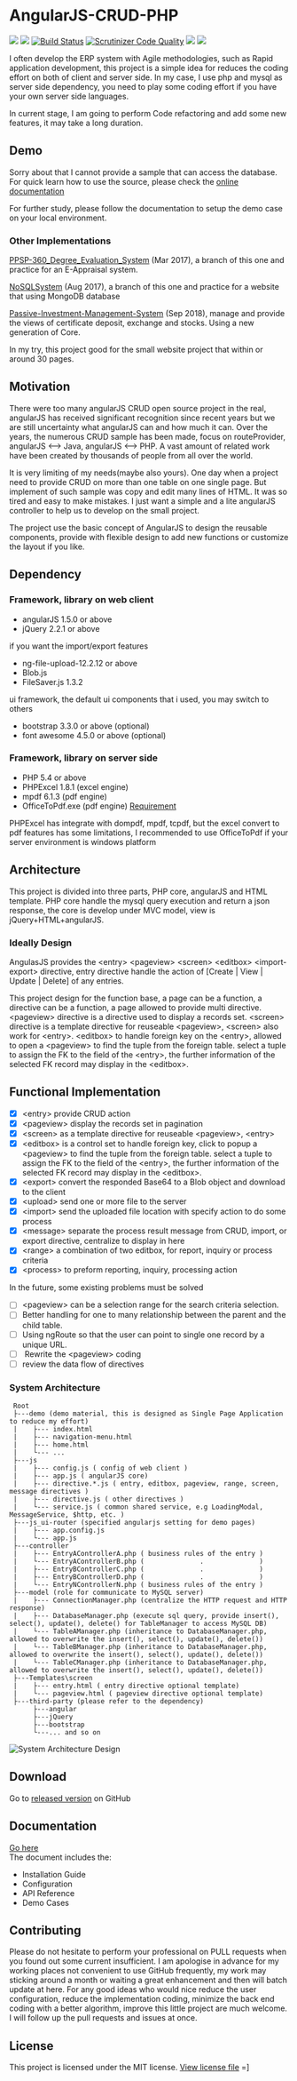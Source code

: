 # AngularJS-CRUD-PHP

![](https://img.shields.io/github/license/keithbox/AngularJS-CRUD-PHP.svg?style=flat)
![](https://img.shields.io/github/release/keithbox/AngularJS-CRUD-PHP.svg?style=flat)
[![Build Status](https://scrutinizer-ci.com/g/keithbox/AngularJS-CRUD-PHP/badges/build.png?b=master)](https://scrutinizer-ci.com/g/keithbox/AngularJS-CRUD-PHP/build-status/master)
[![Scrutinizer Code Quality](https://scrutinizer-ci.com/g/keithbox/AngularJS-CRUD-PHP/badges/quality-score.png?b=master)](https://scrutinizer-ci.com/g/keithbox/AngularJS-CRUD-PHP/?branch=master)
![](https://img.shields.io/github/languages/top/keithbox/AngularJS-CRUD-PHP.svg?style=flat)
![](https://img.shields.io/github/languages/count/keithbox/AngularJS-CRUD-PHP.svg?style=flat)

I often develop the ERP system with Agile methodologies, such as Rapid application development, this project is a simple idea for reduces the coding effort on both of client and server side. In my case, I use php and mysql as server side dependency, you need to play some coding effort if you have your own server side languages.

In current stage, I am going to perform Code refactoring and add some new features, it may take a long duration.

## Demo
Sorry about that I cannot provide a sample that can access the database.  
For quick learn how to use the source, please check the [online documentation](http://keithbox.github.io/AngularJS-CRUD-PHP/demo/index.html)

For further study, please follow the documentation to setup the demo case on your local environment.

### Other Implementations
[PPSP-360_Degree_Evaluation_System](https://github.com/keithbox/PPSP-360_Degree_Evaluation_System) (Mar 2017), a branch of this one and practice for an E-Appraisal system.

[NoSQLSystem](https://github.com/keithbox/NoSQLSystem) (Aug 2017), a branch of this one and practice for a website that using MongoDB database

[Passive-Investment-Management-System](https://github.com/keithbox/Passive-Investment-Management-System) (Sep 2018), manage and provide the views of certificate deposit, exchange and stocks. Using a new generation of Core.

In my try, this project good for the small website project that within or around 30 pages.

## Motivation
There were too many angularJS CRUD open source project in the real, angularJS has received significant recognition since recent years but we are still uncertainty what angularJS can and how much it can. Over the years, the numerous CRUD sample has been made, focus on routeProvider, angularJS <--> Java, angularJS <--> PHP. A vast amount of related work have been created by thousands of people from all over the world.

It is very limiting of my needs(maybe also yours). One day when a project need to provide CRUD on more than one table on one single page. But implement of such sample was copy and edit many lines of HTML. It was so tired and easy to make mistakes. I just want a simple and a lite angularJS controller to help us to develop on the small project.

The project use the basic concept of AngularJS to design the reusable components, provide with flexible design to add new functions or customize the layout if you like.

## Dependency
### Framework, library on web client
- angularJS 1.5.0 or above
- jQuery 2.2.1 or above

if you want the import/export features
- ng-file-upload-12.2.12 or above
- Blob.js
- FileSaver.js 1.3.2

ui framework, the default ui components that i used, you may switch to others
- bootstrap 3.3.0 or above (optional)
- font awesome 4.5.0 or above (optional)

### Framework, library on server side
- PHP 5.4 or above
- PHPExcel 1.8.1 (excel engine)
- mpdf 6.1.3 (pdf engine)
- OfficeToPdf.exe (pdf engine) [Requirement](https://officetopdf.codeplex.com/)

PHPExcel has integrate with dompdf, mpdf, tcpdf, but the excel convert to pdf features has some limitations, I recommended to use OfficeToPdf if your server environment is windows platform

## Architecture

This project is divided into three parts, PHP core, angularJS and HTML template. PHP core handle the mysql query execution and return a json response, the core is develop under MVC model, view is jQuery+HTML+angularJS.

### Ideally Design

AngulasJS provides the \<entry\> \<pageview\> \<screen\> \<editbox\> \<import-export\> directive, entry directive handle the action of [Create | View | Update | Delete] of any entries.

This project design for the function base, a page can be a function, a directive can be a function, a page allowed to provide multi directive.
\<pageview\> directive is a directive used to display a records set.
\<screen\> directive is a template directive for reuseable \<pageview\>, \<screen\> also work for \<entry\>.
\<editbox\> to handle foreign key on the \<entry\>, allowed to open a \<pageview\> to find the tuple from the foreign table. select a tuple to assign the FK to the field of the \<entry\>, the further information of the selected FK record may display in the \<editbox\>.

## Functional Implementation
- [x] \<entry\> provide CRUD action
- [x] \<pageview\> display the records set in pagination
- [x] \<screen\> as a template directive for reuseable \<pageview\>, \<entry\>
- [x] \<editbox\> is a control set to handle foreign key, click to popup a \<pageview\> to find the tuple from the foreign table. select a tuple to assign the FK to the field of the \<entry\>, the further information of the selected FK record may display in the \<editbox\>.
- [x] \<export\> convert the responded Base64 to a Blob object and download to the client
- [x] \<upload\> send one or more file to the server
- [x] \<import\> send the uploaded file location with specify action to do some process
- [x] \<message\> separate the process result message from CRUD, import, or export directive, centralize to display in here
- [x] \<range\> a combination of two editbox, for report, inquiry or process criteria
- [x] \<process\> to preform reporting, inquiry, processing action

In the future, some existing problems must be solved
- [ ]  \<pageview\> can be a selection range for the search criteria selection.
- [ ]  Better handling for one to many relationship between the parent and the child table.
- [ ]  Using ngRoute so that the user can point to single one record by a unique URL.
- [ ]  Rewrite the \<pageview\> coding
- [ ]  review the data flow of directives

### System Architecture
```
 Root
 ├---demo (demo material, this is designed as Single Page Application to reduce my effort)
 |    ├--- index.html
 |    ├--- navigation-menu.html
 |    ├--- home.html
 |    └--- ...
 ├---js
 |    ├--- config.js ( config of web client )
 |    ├--- app.js ( angularJS core)
 |    ├--- directive.*.js ( entry, editbox, pageview, range, screen, message directives )
 |    ├--- directive.js ( other directives )
 |    └--- service.js ( common shared service, e.g LoadingModal, MessageService, $http, etc. )
 ├---js_ui-router (specified angularjs setting for demo pages)
 |    ├--- app.config.js
 |    └--- app.js
 ├---controller
 |    ├--- EntryAControllerA.php ( business rules of the entry )
 |    └--- EntryAControllerB.php (              .              )
 |    ├--- EntryBControllerC.php (              .              )
 |    ├--- EntryBControllerD.php (              .              )
 |    └--- EntryNControllerN.php ( business rules of the entry )
 ├---model (role for communicate to MySQL server)
 |    ├--- ConnectionManager.php (centralize the HTTP request and HTTP response)
 |    ├--- DatabaseManager.php (execute sql query, provide insert(), select(), update(), delete() for TableManager to access MySQL DB)
 |    └--- TableAManager.php (inheritance to DatabaseManager.php, allowed to overwrite the insert(), select(), update(), delete())
 |    └--- TableBManager.php (inheritance to DatabaseManager.php, allowed to overwrite the insert(), select(), update(), delete())
 |    └--- TableCManager.php (inheritance to DatabaseManager.php, allowed to overwrite the insert(), select(), update(), delete())
 ├---Templates\screen
 |    ├--- entry.html ( entry directive optional template)
 |    └--- pageview.html ( pageview directive optional template)
 ├---third-party (please refer to the dependency)
      ├---angular
      ├---jQuery
      ├---bootstrap
      └---... and so on 
```
![System Architecture Design](./System%20Architecture.png)

## Download
Go to [released version](https://github.com/keithbox/AngularJS-CRUD-PHP/releases) on GitHub

## Documentation
[Go here](http://keithbox.github.io/AngularJS-CRUD-PHP/demo/index.html)  
The document includes the:  
- Installation Guide
- Configuration
- API Reference
- Demo Cases

## Contributing
Please do not hesitate to perform your professional on PULL requests when you found out some current insufficient. I am apologise in advance for my working places not convenient to use GitHub frequently, my work may sticking around a month or waiting a great enhancement and then will batch update at here. For any good ideas who would nice reduce the user configuration, reduce the implementation coding, minimize the back end coding with a better algorithm, improve this little project are much welcome. I will follow up the pull requests and issues at once.

## License
This project is licensed under the MIT license. [View license file](https://github.com/keithbox/AngularJS-CRUD-PHP/blob/master/LICENSE)
=]
